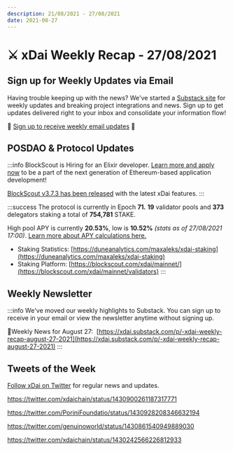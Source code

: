 ```yaml
---
description: 21/08/2021 - 27/08/2021
date: 2021-08-27
---
```


# ⚔️ xDai Weekly Recap - 27/08/2021

## Sign up for Weekly Updates via Email <a href="#sign-up-for-weekly-updates-via-email" id="sign-up-for-weekly-updates-via-email"></a>

Having trouble keeping up with the news? We've started a [Substack site](https://xdai.substack.com/) for weekly updates and breaking project integrations and news. Sign up to get updates delivered right to your inbox and consolidate your information flow!‌

💌 [Sign up to receive weekly email updates](https://xdai.substack.com/) ​💌‌‌‌

## POSDAO & Protocol Updates <a href="#posdao-and-protocol-updates" id="posdao-and-protocol-updates"></a>

:::info
BlockScout is Hiring for an Elixir developer. [Learn more and apply now](https://app.gitbook.com/@poa/s/xdai/careers-1/elixir-developer-blockscout) to be a part of the next generation of Ethereum-based application development!

[BlockScout v3.7.3 has been released](https://forum.poa.network/t/blockscout-v3-7-3-beta/7432) with the latest xDai features.
:::

:::success
The protocol is currently in Epoch **71.** **19** validator pools and **373** delegators staking a total of **754,781** STAKE.

High pool APY is currently **20.53%**, low is **10.52%** _(stats as of 27/08/2021 17:00)_. [Learn more about APY calculations here.](https://app.gitbook.com/@poa/s/xdai/\~/drafts/-Mi7o2SJKCklOZ9TL6Mv/about-xdai/faqs/public-staking-validators-and-delegators#what-is-apy-annual-percentage-yield)​

* Staking Statistics: [https://duneanalytics.com/maxaleks/xdai-staking](https://duneanalytics.com/maxaleks/xdai-staking)​
* Staking Platform: [https://blockscout.com/xdai/mainnet/](https://blockscout.com/xdai/mainnet/validators)​‌
:::

## Weekly Newsletter <a href="#weekly-newsletter" id="weekly-newsletter"></a>

:::info
We've moved our weekly highlights to Substack. You can sign up to receive in your email or view the newsletter anytime without signing up.

📰Weekly News for August 27: ‌ [https://xdai.substack.com/p/-xdai-weekly-recap-august-27-2021](https://xdai.substack.com/p/-xdai-weekly-recap-august-27-2021)​‌
:::

## Tweets of the Week <a href="#tweets-of-the-week" id="tweets-of-the-week"></a>

​[Follow xDai on Twitter](https://twitter.com/xdaichain) for regular news and updates.

https://twitter.com/xdaichain/status/1430900261187317771

https://twitter.com/PoriniFoundatio/status/1430928208346632194

https://twitter.com/genuinoworld/status/1430861540949889030

https://twitter.com/xdaichain/status/1430242566226812933

